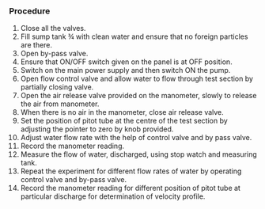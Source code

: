 ### Procedure
1.	Close all the valves.
2.	Fill sump tank ¾ with clean water and ensure that no foreign particles are there. 
3.	Open by-pass valve.
4.	Ensure that ON/OFF switch given on the panel is at OFF position.
5.	Switch on the main power supply and then switch ON the pump.
6.	Open flow control valve and allow water to flow through test section by partially closing valve.
7.	Open the air release valve provided on the manometer, slowly to release the air from manometer.
8.	When there is no air in the manometer, close air release valve.
9.	Set the position of pitot tube at the centre of the test section by adjusting the pointer to zero by knob provided.
10.	Adjust water flow rate with the help of control valve and by pass valve.
11.	Record the manometer reading.
12.	Measure the flow of water, discharged, using stop watch and measuring tank.
13.	Repeat the experiment for different flow rates of water by operating control valve and by-pass valve.
14.	Record the manometer reading for different position of pitot tube at particular discharge for determination of velocity profile.